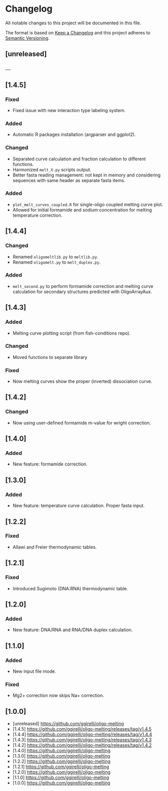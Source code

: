 # Changelog
All notable changes to this project will be documented in this file.

The format is based on [Keep a Changelog](http://keepachangelog.com/en/1.0.0/)
and this project adheres to [Semantic Versioning](http://semver.org/spec/v2.0.0.html).

## [unreleased]
### ...

## [1.4.5]
### Fixed
- Fixed issue with new interaction type labeling system.

### Added
- Automatic R packages installation (argparser and ggplot2).

### Changed
- Separated curve calculation and fraction calculation to different functions.
- Harmonized `melt_X.py` scripts output.
- Better fasta reading management: not kept in memory and considering sequences with same header as separate fasta items.

### Added
- `plot_melt_curves_coupled.R` for single-oligo coupled melting curve plot.
- Allowed for initial formamide and sodium concentration for melting temperature correction.

## [1.4.4]
### Changed
- Renamed `oligomeltlib.py` to `meltlib.py`.
- Renamed `oligomelt.py` to `melt_duplex.py`.

### Added
- `melt_second.py` to perform formamide correction and melting curve calculation for secondary structures predicted with OligoArrayAux.

## [1.4.3]
### Added
- Melting curve plotting script (from fish-conditions repo).

### Changed
- Moved functions to separate library

### Fixed
- Now melting curves show the proper (inverted) dissociation curve.

## [1.4.2]
### Changed
- Now using user-defined formamide m-value for wright correction.

## [1.4.0]
### Added
- New feature: formamide correction.

## [1.3.0]
### Added
- New feature: temperature curve calculation. Proper fasta input.

## [1.2.2]
### Fixed
- Allawi and Freier thermodynamic tables.

## [1.2.1]
### Fixed
- Introduced Sugimoto (DNA:RNA) thermodynamic table.

## [1.2.0]
### Added
- New feature: DNA/RNA and RNA/DNA duplex calculation.

## [1.1.0]
### Added
- New input file mode.

### Fixed
- Mg2+ correction now skips Na+ correction.

## [1.0.0]

* [unreleased] https://github.com/ggirelli/oligo-melting
* [1.4.5] https://github.com/ggirelli/oligo-melting/releases/tag/v1.4.5
* [1.4.4] https://github.com/ggirelli/oligo-melting/releases/tag/v1.4.4
* [1.4.3] https://github.com/ggirelli/oligo-melting/releases/tag/v1.4.3
* [1.4.2] https://github.com/ggirelli/oligo-melting/releases/tag/v1.4.2
* [1.4.0] https://github.com/ggirelli/oligo-melting
* [1.3.0] https://github.com/ggirelli/oligo-melting
* [1.2.2] https://github.com/ggirelli/oligo-melting
* [1.2.1] https://github.com/ggirelli/oligo-melting
* [1.2.0] https://github.com/ggirelli/oligo-melting
* [1.1.0] https://github.com/ggirelli/oligo-melting
* [1.0.0] https://github.com/ggirelli/oligo-melting
